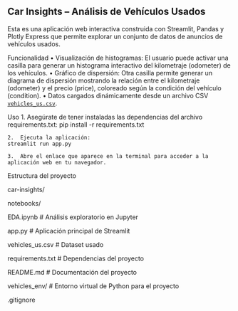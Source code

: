 ## Car Insights – Análisis de Vehículos Usados

Esta es una aplicación web interactiva construida con Streamlit, Pandas y Plotly Express que permite explorar un conjunto de datos de anuncios de vehículos usados.

Funcionalidad
	•	Visualización de histogramas: El usuario puede activar una casilla para generar un histograma interactivo del kilometraje (odometer) de los vehículos.
	•	Gráfico de dispersión: Otra casilla permite generar un diagrama de dispersión mostrando la relación entre el kilometraje (odometer) y el precio (price), coloreado según la condición del vehículo (condition).
	•	Datos cargados dinámicamente desde un archivo CSV [`vehicles_us.csv`](https://github.com/Misaelfc/cars-insights/blob/main/vehicles_us.csv).

Uso
	1.	Asegúrate de tener instaladas las dependencias del archivo requirements.txt:
    pip install -r requirements.txt

	2.	Ejecuta la aplicación:
    streamlit run app.py

	3.	Abre el enlace que aparece en la terminal para acceder a la aplicación web en tu navegador.

Estructura del proyecto

car-insights/

notebooks/

EDA.ipynb           # Análisis exploratorio en Jupyter

app.py                  # Aplicación principal de Streamlit

vehicles_us.csv         # Dataset usado

requirements.txt        # Dependencias del proyecto

README.md               # Documentación del proyecto

vehicles_env/           # Entorno virtual de Python para el proyecto

.gitignore
